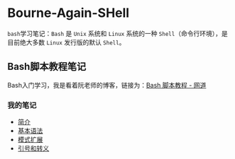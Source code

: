 # Bourne-Again-SHell

`bash`学习笔记：`Bash` 是 `Unix` 系统和 `Linux` 系统的一种 `Shell`（命令行环境），是目前绝大多数 `Linux` 发行版的默认 `Shell`。

## Bash脚本教程笔记

Bash入门学习，我是看着阮老师的博客，链接为：[Bash 脚本教程 - 网道](https://wangdoc.com/bash/)

### 我的笔记

- [简介](/Bash脚本教程笔记-阮一峰/01-简介.md)
- [基本语法](/Bash脚本教程笔记-阮一峰/02-基本语法.md)
- [模式扩展](/Bash脚本教程笔记-阮一峰/03-模式扩展.md)
- [引号和转义](/Bash脚本教程笔记-阮一峰/04-引号和转义.md)